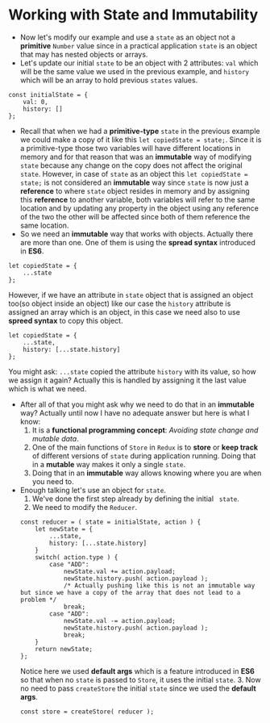 # Working with State and Immutability
* Now let's modify our example and use a ` state ` as an object not a **primitive** ` Number ` value since in a practical application ` state ` is an object that may has nested objects or arrays.
* Let's update our initial ` state ` to be an object with 2 attributes: ` val ` which will be the same value we used in the previous example, and ` history ` which will be an array to hold previous ` states ` values.
```
const initialState = {
    val: 0,
    history: []
};
```
* Recall that when we had a **primitive-type** ` state ` in the previous example we could make a copy of it like this ` let copiedState = state; `. Since it is a primitive-type those two variables will have different locations in memory and for that reason that was an **immutable** way of modifying ` state ` because any change on the copy does not affect the original ` state `. However, in case of ` state ` as an object this ` let copiedState = state; ` is not considered an **immutable** way since ` state ` is now just a **reference** to where ` state ` object resides in memory and by assigning this **reference** to another variable, both variables will refer to the same location and by updating any property in the object using any reference of the two the other will be affected since both of them reference the same location.
* So we need an **immutable** way that works with objects. Actually there are more than one. One of them is using the **spread syntax** introduced in **ES6**.
```
let copiedState = {
    ...state
};
```
However, if we have an attribute in ` state ` object that is assigned an object too(so object inside an object) like our case the ` history ` attribute is assigned an array which is an object, in this case we need also to use **spreed syntax** to copy this object.
```
let copiedState = {
    ...state,
    history: [...state.history]
};
```
You might ask: ` ...state ` copied the attribute ` history ` with its value, so how we assign it again? Actually this is handled by assigning it the last value which is what we need.
* After all of that you might ask why we need to do that in an **immutable** way? Actually until now I have no adequate answer but here is what I know:
    1. It is a **functional programming concept**: *Avoiding state change and mutable data*.
    2. One of the main functions of ` Store ` in ` Redux ` is to **store** or **keep track** of different versions of ` state ` during application running. Doing that in a **mutable** way makes it only a single ` state `.
    3. Doing that in an **immutable** way allows knowing where you are when you need to.
* Enough talking let's use an object for ` state `.
    1. We've done the first step already by defining the initial ` state`.
    2. We need to modify the ` Reducer `.
    ```
    const reducer = ( state = initialState, action ) {
        let newState = {
            ...state,
            history: [...state.history]
        }
        switch( action.type ) {
            case "ADD":
                newState.val += action.payload;
                newState.history.push( action.payload );
                /* Actually pushing like this is not an immutable way but since we have a copy of the array that does not lead to a problem */
                break;
            case "ADD":
                newState.val -= action.payload;
                newState.history.push( action.payload );
                break;
        }
        return newState;
    };
    ```
    Notice here we used **default args** which is a feature introduced in **ES6** so that when no ` state ` is passed to ` Store `, it uses the initial ` state `.
    3. Now no need to pass ` createStore ` the initial ` state ` since we used the **default args**.
    ```
    const store = createStore( reducer );
    ```     
